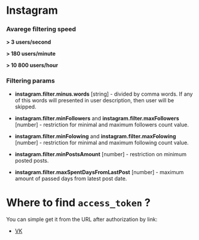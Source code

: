 # Instagram

### Avarege filtering speed

**> 3 users/second** 

**> 180 users/minute** 

**> 10 800 users/hour**

### Filtering params

- **instagram.filter.minus.words** [string] - divided by comma words. 
If any of this words will presented in user description, then user will be skipped.

- **instagram.filter.minFollowers** and **instagram.filter.maxFollowers** [number] - restriction for minimal and maximum 
followers count value.

- **instagram.filter.minFolowing** and **instagram.filter.maxFolowing** [number] - restriction for minimal and maximum following count value.

- **instagram.filter.minPostsAmount** [number] - restriction on minimum posted posts.

- **instagram.filter.maxSpentDaysFromLastPost** [number] - maximum amount of passed days from latest post date.

# Where to find `access_token` ?
You can simple get it from the URL after authorization by link:
- [VK](https://oauth.vk.com/authorize?client_id=5849076&display=page&scope=friends&response_type=token&v=5.65&state=123456)